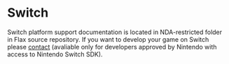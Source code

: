 # Switch

Switch platform support documentation is located in NDA-restricted folder in Flax source repository.
If you want to develop your game on Switch please [contact](https://flaxengine.com/contact/) (avaliable only for developers approved by Nintendo with access to Nintendo Switch SDK).
